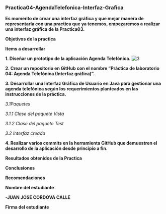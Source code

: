 ### Practica04-AgendaTelefonica-Interfaz-Grafica
**Es momento de crear una interfaz gráfica y que mejor manera de representarla con una practica que ya tenemos, empezaremos a realizar una interfaz gráfica de la Practica03.**

**Objetivos de la practica**



**Items a desarrollar**

**1.	Diseñar un prototipo de la aplicación Agenda Telefónica.**
![3](https://user-images.githubusercontent.com/65028186/82997082-8793a880-9fcb-11ea-8843-55f894027e26.jpg)

**2.	Crear un repositorio en GitHub con el nombre “Práctica de laboratorio 04: Agenda Telefónica (Interfaz gráfica)”.**


**3.	Desarrollar una Interfaz Gráfica de Usuario en Java para gestionar una agenda telefónica según los requerimientos planteados en las instrucciones de la práctica.**

*3.1Paquetes*



*3.1.1 Clase del paquete Vista*



*3.1.2 Clase del paquete Test*



*3.2 Interfaz creada*



**4.	Realizar varios commits en la herramienta GitHub que demuestren el desarrollo de la aplicación desde principio a fin.**



**Resultados obtenidos de la Practica**



**Conclusiones**


**Recomendaciones**



**Nombre del estudiante**

**-JUAN JOSE CORDOVA CALLE**

**Firma del estudiante**

